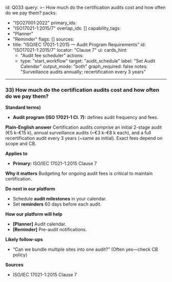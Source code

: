 id: Q033
query: >-
  How much do the certification audits cost and how often do we pay them?
packs:
  - "ISO27001:2022"
primary_ids:
  - "ISO17021-1:2015/7"
overlap_ids: []
capability_tags:
  - "Planner"
  - "Reminder"
flags: []
sources:
  - title: "ISO/IEC 17021-1:2015 — Audit Program Requirements"
    id: "ISO17021-1:2015/7"
    locator: "Clause 7"
ui:
  cards_hint:
    - "Audit fee scheduler"
  actions:
    - type: "start_workflow"
      target: "audit_schedule"
      label: "Set Audit Calendar"
output_mode: "both"
graph_required: false
notes: "Surveillance audits annually; recertification every 3 years"
---
### 33) How much do the certification audits cost and how often do we pay them?

**Standard terms)**
- **Audit program (ISO 17021-1 Cl. 7):** defines audit frequency and fees.

**Plain-English answer**
Certification audits comprise an initial 2-stage audit (€5 k–€15 k), annual surveillance audits (~€3 k–€8 k each), and a full recertification audit every 3 years (~same as initial). Exact fees depend on scope and CB.

**Applies to**
- **Primary:** ISO/IEC 17021-1:2015 Clause 7

**Why it matters**
Budgeting for ongoing audit fees is critical to maintain certification.

**Do next in our platform**
- Schedule **audit milestones** in your calendar.
- Set **reminders** 60 days before each audit.

**How our platform will help**
- **[Planner]** Audit calendar.
- **[Reminder]** Pre-audit notifications.

**Likely follow-ups**
- “Can we bundle multiple sites into one audit?” (Often yes—check CB policy)

**Sources**
- ISO/IEC 17021-1:2015 Clause 7
